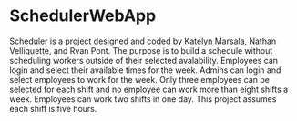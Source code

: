 # SchedulerWebApp

Scheduler is a project designed and coded by Katelyn Marsala, Nathan Velliquette, and Ryan Pont. The purpose is to build a schedule without scheduling workers outside of their selected avalability. Employees can login and select their available times for the week. Admins can login and select employees to work for the week. Only three employees can be selected for each shift and no employee can work more than eight shifts a week. Employees can work two shifts in one day. This project assumes each shift is five hours.
